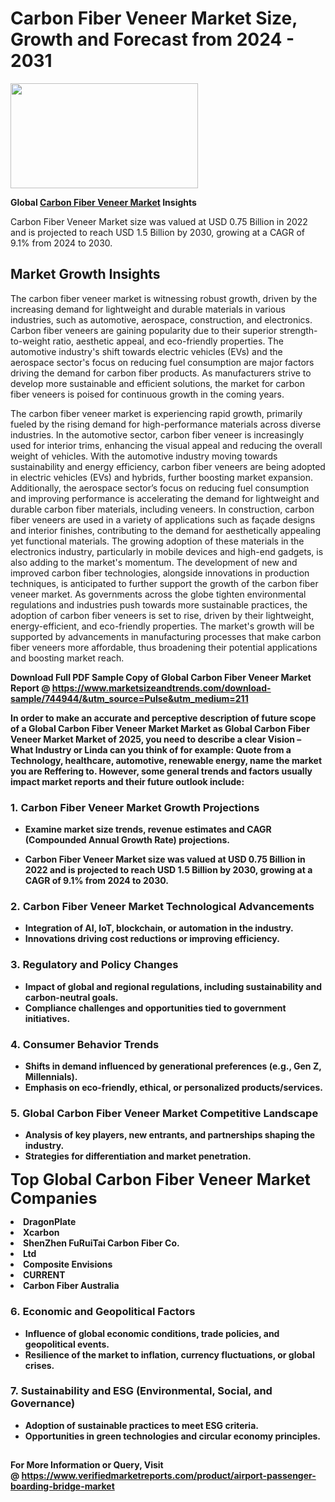 <H1>Carbon Fiber Veneer Market Size, Growth and Forecast from 2024 - 2031</H1><img class="aligncenter size-medium wp-image-584254" src="https://thirdeyenews.in/wp-content/uploads/2024/09/Global-Market-Research-300x168.jpeg" alt="" width="300" height="168" /><p><strong>Global&nbsp;<a href="https://www.marketsizeandtrends.com/download-sample/744944/&amp;utm_source=Pulse&amp;utm_medium=211">Carbon Fiber Veneer Market</a> Insights</strong></p><p>Carbon Fiber Veneer Market size was valued at USD 0.75 Billion in 2022 and is projected to reach USD 1.5 Billion by 2030, growing at a CAGR of 9.1% from 2024 to 2030.</p><p><h2>Market Growth Insights</h2> <p>The carbon fiber veneer market is witnessing robust growth, driven by the increasing demand for lightweight and durable materials in various industries, such as automotive, aerospace, construction, and electronics. Carbon fiber veneers are gaining popularity due to their superior strength-to-weight ratio, aesthetic appeal, and eco-friendly properties. The automotive industry's shift towards electric vehicles (EVs) and the aerospace sector's focus on reducing fuel consumption are major factors driving the demand for carbon fiber products. As manufacturers strive to develop more sustainable and efficient solutions, the market for carbon fiber veneers is poised for continuous growth in the coming years.</p> <p><strong></strong></p> <p>The carbon fiber veneer market is experiencing rapid growth, primarily fueled by the rising demand for high-performance materials across diverse industries. In the automotive sector, carbon fiber veneer is increasingly used for interior trims, enhancing the visual appeal and reducing the overall weight of vehicles. With the automotive industry moving towards sustainability and energy efficiency, carbon fiber veneers are being adopted in electric vehicles (EVs) and hybrids, further boosting market expansion. Additionally, the aerospace sector’s focus on reducing fuel consumption and improving performance is accelerating the demand for lightweight and durable carbon fiber materials, including veneers. In construction, carbon fiber veneers are used in a variety of applications such as façade designs and interior finishes, contributing to the demand for aesthetically appealing yet functional materials. The growing adoption of these materials in the electronics industry, particularly in mobile devices and high-end gadgets, is also adding to the market's momentum. The development of new and improved carbon fiber technologies, alongside innovations in production techniques, is anticipated to further support the growth of the carbon fiber veneer market. As governments across the globe tighten environmental regulations and industries push towards more sustainable practices, the adoption of carbon fiber veneers is set to rise, driven by their lightweight, energy-efficient, and eco-friendly properties. The market's growth will be supported by advancements in manufacturing processes that make carbon fiber veneers more affordable, thus broadening their potential applications and boosting market reach.</p> <p><strong></p><p><span class=""><strong>Download Full PDF Sample Copy of Global Carbon Fiber Veneer Market Report</strong> @ <a href="https://www.marketsizeandtrends.com/download-sample/744944/&amp;utm_source=Pulse&amp;utm_medium=211" target="_blank">https://www.marketsizeandtrends.com/download-sample/744944/&amp;utm_source=Pulse&amp;utm_medium=211</a></span></p><p>In order to make an accurate and perceptive description of future scope of a Global&nbsp;Carbon Fiber Veneer Market Market as Global&nbsp;Carbon Fiber Veneer Market Market of 2025, you need to describe a clear Vision &ndash; What Industry or Linda can you think of for example: Quote from a Technology, healthcare, automotive, renewable energy, name the market you are Reffering to. However, some general trends and factors usually impact market reports and their future outlook include:</p><h3>1.&nbsp;<strong>Carbon Fiber Veneer Market Growth Projections</strong></h3><ul><li>Examine market size trends, revenue estimates and CAGR (Compounded Annual Growth Rate) projections.</li><li><p>Carbon Fiber Veneer Market size was valued at USD 0.75 Billion in 2022 and is projected to reach USD 1.5 Billion by 2030, growing at a CAGR of 9.1% from 2024 to 2030.</p></li></ul><h3>2.&nbsp;<strong>Carbon Fiber Veneer Market Technological Advancements</strong></h3><ul><li>Integration of AI, IoT, blockchain, or automation in the industry.</li><li>Innovations driving cost reductions or improving efficiency.</li></ul><h3>3.&nbsp;<strong>Regulatory and Policy Changes</strong></h3><ul><li>Impact of global and regional regulations, including sustainability and carbon-neutral goals.</li><li>Compliance challenges and opportunities tied to government initiatives.</li></ul><h3>4.&nbsp;<strong>Consumer Behavior Trends</strong></h3><ul><li>Shifts in demand influenced by generational preferences (e.g., Gen Z, Millennials).</li><li>Emphasis on eco-friendly, ethical, or personalized products/services.</li></ul><h3>5.&nbsp;<strong>Global Carbon Fiber Veneer Market Competitive Landscape</strong></h3><ul><li>Analysis of key players, new entrants, and partnerships shaping the industry.</li><li>Strategies for differentiation and market penetration.</li></ul><p data-pm-slice="1 1 []"><span style="color: inherit; font-family: inherit; font-size: 25px;">Top Global Carbon Fiber Veneer Market Companies</span></p><div class="" data-test-id=""><p><li>DragonPlate</li><li> Xcarbon</li><li> ShenZhen FuRuiTai Carbon Fiber Co.</li><li>Ltd</li><li> Composite Envisions</li><li> CURRENT</li><li> Carbon Fiber Australia</li></p></div><h3>6.&nbsp;<strong>Economic and Geopolitical Factors</strong></h3><ul><li>Influence of global economic conditions, trade policies, and geopolitical events.</li><li>Resilience of the market to inflation, currency fluctuations, or global crises.</li></ul><h3>7.&nbsp;<strong>Sustainability and ESG (Environmental, Social, and Governance)</strong></h3><ul><li>Adoption of sustainable practices to meet ESG criteria.</li><li>Opportunities in green technologies and circular economy principles.</li></ul><h2><strong style="font-size: 14px;">For More Information or Query, Visit @&nbsp;</strong><a style="background-color: #ffffff; font-size: 14px;" href="https://www.marketsizeandtrends.com/report/carbon-fiber-veneer-market/" target="_blank">https://www.verifiedmarketreports.com/product/airport-passenger-boarding-bridge-market</a></h2>

